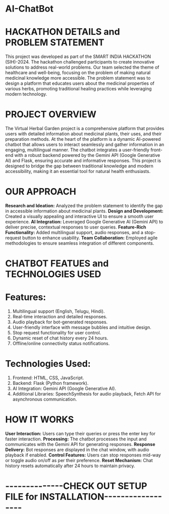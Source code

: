 # AI-ChatBot

 # HACKATHON DETAILS and PROBLEM STATEMENT
This project was developed as part of the SMART INDIA HACKATHON (SIH)-2024. The hackathon challenged participants to create innovative solutions to address real-world problems. Our team selected the theme of healthcare and well-being, focusing on the problem of making natural medicinal knowledge more accessible. The problem statement was to design a platform that educates users about the medicinal properties of various herbs, promoting traditional healing practices while leveraging modern technology.


# PROJECT OVERVIEW
The Virtual Herbal Garden project is a comprehensive platform that provides users with detailed information about medicinal plants, their uses, and their preparation methods. At the heart of the platform is a dynamic AI-powered chatbot that allows users to interact seamlessly and gather information in an engaging, multilingual manner.
The chatbot integrates a user-friendly front-end with a robust backend powered by the Gemini API (Google Generative AI) and Flask, ensuring accurate and informative responses. This project is designed to bridge the gap between traditional knowledge and modern accessibility, making it an essential tool for natural health enthusiasts.


# OUR APPROACH
**Research and Ideation:** Analyzed the problem statement to identify the gap in accessible information about medicinal plants.
**Design and Development:** Created a visually appealing and interactive UI to ensure a smooth user experience.
**AI Integration:** Leveraged Google Generative AI (Gemini API) to deliver precise, contextual responses to user queries.
**Feature-Rich Functionality:** Added multilingual support, audio responses, and a stop-request button to enhance usability.
**Team Collaboration:** Employed agile methodologies to ensure seamless integration of different components.


# CHATBOT FEATUES and TECHNOLOGIES USED
# Features:
1. Multilingual support (English, Telugu, Hindi).
2. Real-time interaction and detailed responses.
3. Audio playback for bot-generated responses.
4. User-friendly interface with message bubbles and intuitive design.
5. Stop request functionality for user control.
6. Dynamic reset of chat history every 24 hours.
7. Offline/online connectivity status notifications.
# Technologies Used:
1. Frontend: HTML, CSS, JavaScript.
2. Backend: Flask (Python framework).
3. AI Integration: Gemini API (Google Generative AI).
4. Additional Libraries: SpeechSynthesis for audio playback, Fetch API for asynchronous communication.


# HOW IT WORKS
**User Interaction:** Users can type their queries or press the enter key for faster interaction.
**Processing:** The chatbot processes the input and communicates with the Gemini API for generating responses.
**Response Delivery:** Bot responses are displayed in the chat window, with audio playback if enabled.
**Control Features:** Users can stop responses mid-way or toggle audio on/off as per their preference.
**Reset Mechanism:** Chat history resets automatically after 24 hours to maintain privacy.


# --------------CHECK OUT SETUP FILE for INSTALLATION------------------
